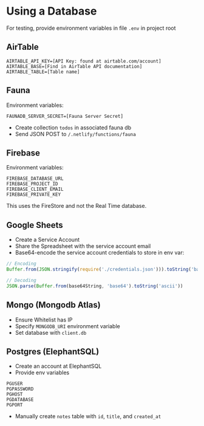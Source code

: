 # Using a Database

For testing, provide environment variables in file `.env` in project root

## AirTable

```
AIRTABLE_API_KEY=[API Key: found at airtable.com/account]
AIRTABLE_BASE=[Find in AirTable API documentation]
AIRTABLE_TABLE=[Table name]
```

## Fauna

Environment variables:

```
FAUNADB_SERVER_SECRET=[Fauna Server Secret]
```

- Create collection `todos` in associated fauna db
- Send JSON POST to `/.netlify/functions/fauna`

## Firebase

Environment variables:

```
FIREBASE_DATABASE_URL
FIREBASE_PROJECT_ID
FIREBASE_CLIENT_EMAIL
FIREBASE_PRIVATE_KEY
```

This uses the FireStore and not the Real Time database.

## Google Sheets

- Create a Service Account
- Share the Spreadsheet with the service account email
- Base64-encode the service account credentials to store in env var:

```js
// Encoding
Buffer.from(JSON.stringify(require('./credentials.json'))).toString('base64')

// Decoding
JSON.parse(Buffer.from(base64String, 'base64').toString('ascii'))
```

## Mongo (Mongodb Atlas)

- Ensure Whitelist has IP
- Specify `MONGODB_URI` environment variable
- Set database with `client.db`

## Postgres (ElephantSQL)

- Create an account at ElephantSQL
- Provide env variables

```
PGUSER
PGPASSWORD
PGHOST
PGDATABASE
PGPORT
```

- Manually create `notes` table with `id`, `title`, and `created_at`